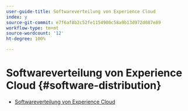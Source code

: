 ```yaml
---
user-guide-title: Softwareverteilung von Experience Cloud
index: y
source-git-commit: e7f6af8b2c52fe1154900c58a9b13d972d087e89
workflow-type: tm+mt
source-wordcount: '12'
ht-degree: 100%

---
```



# Softwareverteilung von Experience Cloud {#software-distribution}

+ [Softwareverteilung von Experience Cloud](home.md)

